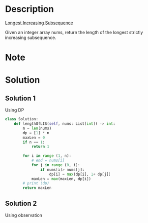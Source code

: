 # Description
[Longest Increasing Subsequence](https://leetcode.com/problems/meeting-rooms/description/)

Given an integer array nums, return the length of the longest strictly increasing 
subsequence.

# Note

# Solution 
## Solution 1
Using DP

```python 
class Solution:
    def lengthOfLIS(self, nums: List[int]) -> int:
        n = len(nums)
        dp = [1] * n
        maxLen = 0
        if n == 1: 
            return 1
       
        for i in range (1, n):
            # end = nums[i]
            for j in range (0, i):
                if nums[i]> nums[j]:
                    dp[i] = max(dp[i], 1+ dp[j])
            maxLen = max(maxLen, dp[i])
        # print (dp)
        return maxLen
```

## Solution 2
Using observation

```python

```